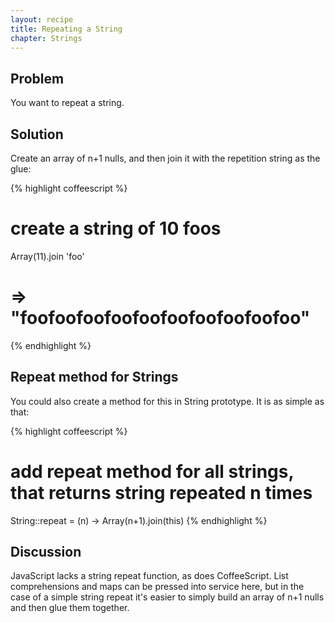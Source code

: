 ```yaml
---
layout: recipe
title: Repeating a String
chapter: Strings
---
```

## Problem

You want to repeat a string.

## Solution

Create an array of n+1 nulls, and then join it with the repetition string as the glue:

{% highlight coffeescript %}
# create a string of 10 foos
Array(11).join 'foo'

# => "foofoofoofoofoofoofoofoofoofoo"
{% endhighlight %}

## Repeat method for Strings

You could also create a method for this in String prototype. It is as simple as that:

{% highlight coffeescript %}
# add repeat method for all strings, that returns string repeated n times
String::repeat = (n) -> Array(n+1).join(this)
{% endhighlight %}

## Discussion

JavaScript lacks a string repeat function, as does CoffeeScript. List comprehensions and maps can be pressed into service here, but in the case of a simple string repeat it's easier to simply build an array of n+1 nulls and then glue them together.
